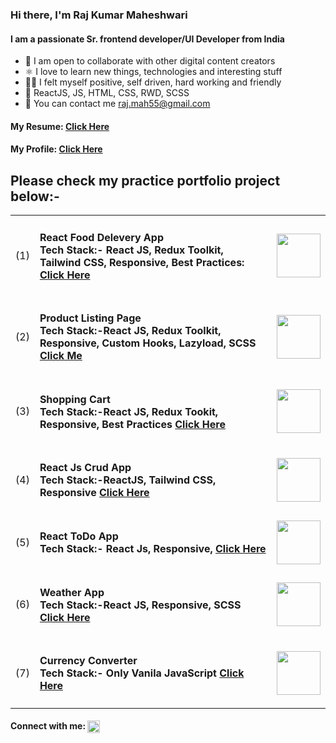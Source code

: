 <h3 align="left">Hi there, I'm Raj Kumar Maheshwari</h3>
<h4 align="left">I am a passionate Sr. frontend developer/UI Developer from India</h4>
<ul>
    <li>🤝 I am open to collaborate with other digital content creators</li>
    <li>⚛️ I love to learn new things, technologies and interesting stuff</li>
    <li>🤾‍♂️ I felt myself positive, self driven, hard working and friendly</li>
    <li>💬 ReactJS, JS, HTML, CSS, RWD, SCSS</li>
    <li>📧 You can contact me <a href="https://mail.google.com/mail/?view=cm&fs=1&tf=1&to=raj.mah55@gmail.com"> raj.mah55@gmail.com</a></li>
</ul>
<h4>My Resume: <a href="https://codesupports.github.io/rajkumar-profile.github.io/" target="_blank">Click Here</a></h4>
<h4>My Profile: <a href="https://codesupports.github.io/rajmaheshwari/" target="_blank">Click Here</a></h4>
<h2 align="left"> Please check my practice portfolio project below:-</h2>
  <table>
      <tr>
            <td>(1)</td>
            <td><h4> React Food Delevery App<br/>Tech Stack:- React JS, Redux Toolkit, Tailwind CSS, Responsive, Best Practices: <a href="https://codesupports.github.io/Food-App-React/" target="_blank">Click Here</a</h4></td>
            <td><img src="https://codesupports.github.io/Food-App-React/p7.jpg" width="70px"></td> 
        </tr>
        <tr>
            <td>(2)</td>
            <td><h4>Product Listing Page<br/>Tech Stack:-React JS, Redux Toolkit, Responsive, Custom Hooks, Lazyload, SCSS <a href="https://codesupports.github.io/Product-Listing-App-React" target="_blank">Click Me</a></h4></td>
            <td><img src="https://codesupports.github.io/rajmaheshwari/p1.png" width="70px"></td>
        </tr>
      <tr>
            <td>(3)</td>
            <td><h4>Shopping Cart<br/>Tech Stack:-React JS, Redux Tookit, Responsive, Best Practices <a href="https://codesupports.github.io/react-shoes-cart/" target="_blank">Click Here</a></h4></td>
            <td><img src="https://codesupports.github.io/rajmaheshwari/p3.png" width="70px"></td>
        </tr>
      <tr>
            <td>(4)</td>
            <td><h4>React Js Crud App<br/>Tech Stack:-ReactJS, Tailwind CSS, Responsive <a href="https://codesupports.github.io/crud-app-react/" target="_blank">Click Here</a></h4></td>
            <td><img src="https://codesupports.github.io/rajmaheshwari/p5.png" width="70px"></td>
        </tr>
        <tr>
            <td>(5)</td>
            <td><h4>React ToDo App<br/>Tech Stack:- React Js, Responsive, <a href="https://codesupports.github.io/ToDo-App-React/" target="_blank">Click Here</a></h4></td>
            <td><img src="https://codesupports.github.io/rajmaheshwari/p4.png" width="70px"></td>
        </tr>
        <tr>
            <td>(6)</td>
            <td><h4>Weather App<br/>Tech Stack:-React JS, Responsive, SCSS <a href="https://codesupports.github.io/weather-app/" target="_blank">Click Here</a></h4></td>
            <td><img src="https://codesupports.github.io/rajmaheshwari/p2.png" width="70px"></td>
        </tr>
        <tr>
            <td>(7)</td>
            <td><h4>Currency Converter<br/>Tech Stack:- Only Vanila JavaScript <a href="https://codesupports.github.io/currency-converter.github.io/" target="_blank">Click Here</a</h4></td>
            <td><img src="https://codesupports.github.io/rajmaheshwari/p6.png" width="70px"></td>
        </tr>
    </table>



<h4 align="left">Connect with me: <a href="https://linkedin.com/in/https://www.linkedin.com/in/raj-maheshwari-48b32923/"
        target="blank"><img align="center"
            src="https://raw.githubusercontent.com/rahuldkjain/github-profile-readme-generator/master/src/images/icons/Social/linked-in-alt.svg"
            alt="https://www.linkedin.com/in/raj-maheshwari-48b32923/" height="20" width="20" /></a></h4>

